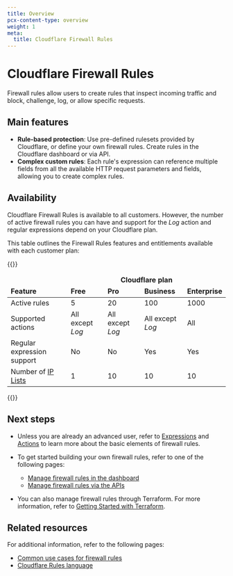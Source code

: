 ```yaml
---
title: Overview
pcx-content-type: overview
weight: 1
meta:
  title: Cloudflare Firewall Rules
---
```


# Cloudflare Firewall Rules

Firewall rules allow users to create rules that inspect incoming traffic and block, challenge, log, or allow specific requests.

## Main features

* **Rule-based protection**: Use pre-defined rulesets provided by Cloudflare, or define your own firewall rules. Create rules in the Cloudflare dashboard or via API.
* **Complex custom rules**: Each rule's expression can reference multiple fields from all the available HTTP request parameters and fields, allowing you to create complex rules.

## Availability

Cloudflare Firewall Rules is available to all customers. However, the number of active firewall rules you can have and support for the *Log* action and regular expressions depend on your Cloudflare plan.

This table outlines the Firewall Rules features and entitlements available with each customer plan:

{{<table-wrap>}}
<table>
<thead>
<tr>
  <td></td>
  <td colspan="4" style="text-align:center"><strong>Cloudflare plan</strong></td>
</tr>
<tr>
  <td><strong>Feature</strong></td>
  <td><strong>Free</strong></td>
  <td><strong>Pro</strong></td>
  <td><strong>Business</strong></td>
  <td><strong>Enterprise</strong></td>
</tr>
</thead>
<tbody>
<tr>
  <td>Active rules</td>
  <td>5</td>
  <td>20</td>
  <td>100</td>
  <td>1000</td>
</tr>
<tr>
  <td>Supported actions</td>
  <td>All except <em>Log</em></td>
  <td>All except <em>Log</em></td>
  <td>All except <em>Log</em></td>
  <td>All</td>
</tr>
<tr>
  <td>Regular expression support</td>
  <td>No</td>
  <td>No</td>
  <td>Yes</td>
  <td>Yes</td>
</tr>
<tr>
  <td>Number of <a href='/firewall/cf-firewall-rules/rules-lists/'>IP Lists</a></td>
  <td>1</td>
  <td>10</td>
  <td>10</td>
  <td>10</td>
</tr>
</tbody>
</table>
{{</table-wrap>}}

## Next steps

* Unless you are already an advanced user, refer to [Expressions](/ruleset-engine/rules-language/expressions/) and [Actions](/firewall/cf-firewall-rules/actions/) to learn more about the basic elements of firewall rules.

* To get started building your own firewall rules, refer to one of the following pages:

    * [Manage firewall rules in the dashboard](/firewall/cf-dashboard/create-edit-delete-rules/)
    * [Manage firewall rules via the APIs](/firewall/api/)

* You can also manage firewall rules through Terraform. For more information, refer to [Getting Started with Terraform](https://blog.cloudflare.com/getting-started-with-terraform-and-cloudflare-part-1/).

## Related resources 

For additional information, refer to the following pages:

* [Common use cases for firewall rules](/firewall/recipes/)
* [Cloudflare Rules language](/ruleset-engine/rules-language/)
